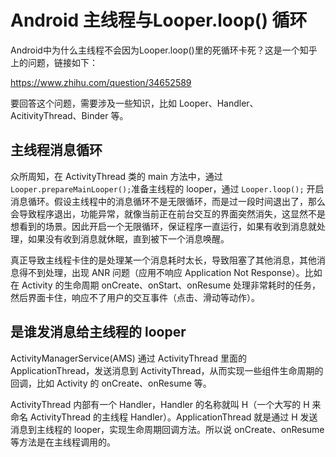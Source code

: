# Android 主线程与Looper.loop() 循环

Android中为什么主线程不会因为Looper.loop()里的死循环卡死？这是一个知乎上的问题，链接如下：

https://www.zhihu.com/question/34652589

要回答这个问题，需要涉及一些知识，比如 Looper、Handler、AcitivityThread、Binder 等。

## 主线程消息循环

众所周知，在 ActivityThread 类的 main 方法中，通过 `Looper.prepareMainLooper();`准备主线程的 looper，通过 `Looper.loop();` 开启消息循环。假设主线程中的消息循环不是无限循环，而是过一段时间退出了，那么会导致程序退出，功能异常，就像当前正在前台交互的界面突然消失，这显然不是想看到的场景。因此开启一个无限循环，保证程序一直运行，如果有收到消息就处理，如果没有收到消息就休眠，直到被下一个消息唤醒。

真正导致主线程卡住的是处理某一个消息耗时太长，导致阻塞了其他消息，其他消息得不到处理，出现 ANR 问题（应用不响应 Application Not Response）。比如在 Activity 的生命周期 onCreate、onStart、onResume 处理非常耗时的任务，然后界面卡住，响应不了用户的交互事件（点击、滑动等动作）。

## 是谁发消息给主线程的 looper

ActivityManagerService(AMS) 通过 ActivityThread 里面的 ApplicationThread，发送消息到 ActivityThread，从而实现一些组件生命周期的回调，比如 Activity 的 onCreate、onResume 等。

ActivityThread 内部有一个 Handler，Handler 的名称就叫 H（一个大写的 H 来命名 ActivityThread 的主线程 Handler）。ApplicationThread 就是通过 H 发送消息到主线程的 looper，实现生命周期回调方法。所以说 onCreate、onResume 等方法是在主线程调用的。
